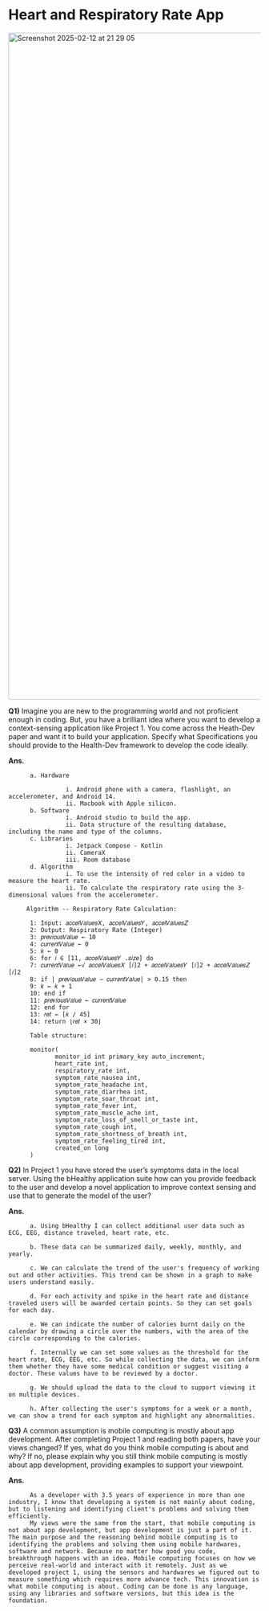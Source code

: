 # Heart and Respiratory Rate App

<img width="1328" alt="Screenshot 2025-02-12 at 21 29 05" src="https://github.com/user-attachments/assets/0c3b57e9-71ad-4232-b1f4-cf19b4dbf5cf" />

**Q1)** Imagine you are new to the programming world and not proficient enough in coding. But, you have a brilliant idea where you want to develop a context-sensing application like Project 1.  You come across the Heath-Dev paper and want it to build your application. Specify what Specifications you should provide to the Health-Dev framework to develop the code ideally.

**Ans.** 

          a. Hardware

                    i. Android phone with a camera, flashlight, an accelerometer, and Android 14.
                    ii. Macbook with Apple silicon.
          b. Software
                    i. Android studio to build the app.
                    ii. Data structure of the resulting database, including the name and type of the columns.
          c. Libraries
                    i. Jetpack Compose - Kotlin
                    ii. CameraX
                    iii. Room database
          d. Algorithm
                    i. To use the intensity of red color in a video to measure the heart rate.
                    ii. To calculate the respiratory rate using the 3-dimensional values from the accelerometer.
                    
         Algorithm -- Respiratory Rate Calculation:
         
          1: Input: 𝑎𝑐𝑐𝑒𝑙𝑉𝑎𝑙𝑢𝑒𝑠𝑋, 𝑎𝑐𝑐𝑒𝑙𝑉𝑎𝑙𝑢𝑒𝑠𝑌, 𝑎𝑐𝑐𝑒𝑙𝑉𝑎𝑙𝑢𝑒𝑠𝑍
          2: Output: Respiratory Rate (Integer)
          3: 𝑝𝑟𝑒𝑣𝑖𝑜𝑢𝑠𝑉𝑎𝑙𝑢𝑒 ← 10
          4: 𝑐𝑢𝑟𝑟𝑒𝑛𝑡𝑉𝑎𝑙𝑢𝑒 ← 0
          5: 𝑘 ← 0
          6: for 𝑖 ∈ [11, 𝑎𝑐𝑐𝑒𝑙𝑉𝑎𝑙𝑢𝑒𝑠𝑌 .𝑠𝑖𝑧𝑒] do
          7: 𝑐𝑢𝑟𝑟𝑒𝑛𝑡𝑉𝑎𝑙𝑢𝑒 ←√︁ 𝑎𝑐𝑐𝑒𝑙𝑉𝑎𝑙𝑢𝑒𝑠𝑋 [𝑖]2 + 𝑎𝑐𝑐𝑒𝑙𝑉𝑎𝑙𝑢𝑒𝑠𝑌 [𝑖]2 + 𝑎𝑐𝑐𝑒𝑙𝑉𝑎𝑙𝑢𝑒𝑠𝑍 [𝑖]2
          8: if | 𝑝𝑟𝑒𝑣𝑖𝑜𝑢𝑠𝑉𝑎𝑙𝑢𝑒 − 𝑐𝑢𝑟𝑟𝑒𝑛𝑡𝑉𝑎𝑙𝑢𝑒| > 0.15 then
          9: 𝑘 ← 𝑘 + 1
          10: end if
          11: 𝑝𝑟𝑒𝑣𝑖𝑜𝑢𝑠𝑉𝑎𝑙𝑢𝑒 ← 𝑐𝑢𝑟𝑟𝑒𝑛𝑡𝑉𝑎𝑙𝑢𝑒
          12: end for
          13: 𝑟𝑒𝑡 ← [𝑘 / 45]
          14: return ⌊𝑟𝑒𝑡 × 30⌋
          
          Table structure:
          
          monitor(
                 monitor_id int primary_key auto_increment,
                 heart_rate int,
                 respiratory_rate int,
                 symptom_rate_nausea int,
                 symptom_rate_headache int,
                 symptom_rate_diarrhea int,
                 symptom_rate_soar_throat int,
                 symptom_rate_fever int,
                 symptom_rate_muscle_ache int,
                 symptom_rate_loss_of_smell_or_taste int,
                 symptom_rate_cough int,
                 symptom_rate_shortness_of_breath int,
                 symptom_rate_feeling_tired int,
                 created_on long
          )

**Q2)** In Project 1 you have stored the user’s symptoms data in the local server. Using the bHealthy application suite how can you provide feedback to the user and develop a novel application to improve context sensing and use that to generate the model of the user?

**Ans.**  

          a. Using bHealthy I can collect additional user data such as ECG, EEG, distance traveled, heart rate, etc.
          
          b. These data can be summarized daily, weekly, monthly, and yearly. 
          
          c. We can calculate the trend of the user's frequency of working out and other activities. This trend can be shown in a graph to make users understand easily.
          
          d. For each activity and spike in the heart rate and distance traveled users will be awarded certain points. So they can set goals for each day.
          
          e. We can indicate the number of calories burnt daily on the calendar by drawing a circle over the numbers, with the area of the circle corresponding to the calories.
          
          f. Internally we can set some values as the threshold for the heart rate, ECG, EEG, etc. So while collecting the data, we can inform them whether they have some medical condition or suggest visiting a doctor. These values have to be reviewed by a doctor.
          
          g. We should upload the data to the cloud to support viewing it on multiple devices.
          
          h. After collecting the user's symptoms for a week or a month, we can show a trend for each symptom and highlight any abnormalities.

**Q3)** A common assumption is mobile computing is mostly about app development. After completing Project 1 and reading both papers, have your views changed? If yes, what do you think mobile computing is about and why? If no, please explain why you still think mobile computing is mostly about app development, providing examples to support your viewpoint.

**Ans.** 

          As a developer with 3.5 years of experience in more than one industry, I know that developing a system is not mainly about coding, but to listening and identifying client's problems and solving them efficiently. 
          My views were the same from the start, that mobile computing is not about app development, but app development is just a part of it. The main purpose and the reasoning behind mobile computing is to identifying the problems and solving them using mobile hardwares, software and network. Because no matter how good you code, breakthrough happens with an idea. Mobile computing focuses on how we perceive real-world and interact with it remotely. Just as we developed project 1, using the sensors and hardwares we figured out to measure something which requires more advance tech. This innovation is what mobile computing is about. Coding can be done is any language, using any libraries and software versions, but this idea is the foundation.
